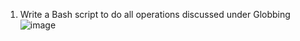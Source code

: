 1) Write a Bash script to do all operations discussed under Globbing
   ![image](https://github.com/Sharath15eUR/PandiMuniasamyM/assets/65610375/ba65bab9-ae26-4e08-9b40-d29b832b5597)

